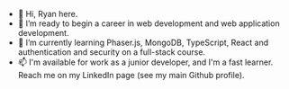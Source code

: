 - 👋 Hi, Ryan here. 
- 👀 I’m ready to begin a career in web development and web application development.
- 🌱 I’m currently learning Phaser.js, MongoDB, TypeScript, React and authentication and security on a full-stack course.
- 📫 I'm available for work as a junior developer, and I'm a fast learner. 
Reach me on my LinkedIn page (see my main Github profile).

<!---
eaglesTear/eaglesTear is a ✨ special ✨ repository because its `README.md` (this file) appears on your GitHub profile.
You can click the Preview link to take a look at your changes.
--->
